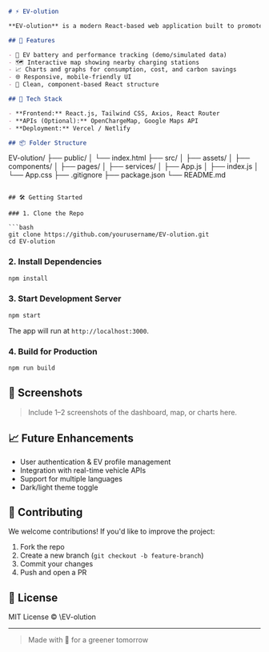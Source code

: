 ```markdown
# ⚡ EV-olution

**EV-olution** is a modern React-based web application built to promote electric vehicle adoption and awareness. It offers interactive dashboards, real-time data visualization, and charging station tracking to empower EV users and enthusiasts.

## 🧩 Features

- 🔋 EV battery and performance tracking (demo/simulated data)
- 🗺️ Interactive map showing nearby charging stations
- 📈 Charts and graphs for consumption, cost, and carbon savings
- 🌐 Responsive, mobile-friendly UI
- 🧠 Clean, component-based React structure

## 🚀 Tech Stack

- **Frontend:** React.js, Tailwind CSS, Axios, React Router
- **APIs (Optional):** OpenChargeMap, Google Maps API
- **Deployment:** Vercel / Netlify

## 📦 Folder Structure

```

EV-olution/
├── public/
│   └── index.html
├── src/
│   ├── assets/
│   ├── components/
│   ├── pages/
│   ├── services/
│   ├── App.js
│   ├── index.js
│   └── App.css
├── .gitignore
├── package.json
└── README.md

````

## 🛠️ Getting Started

### 1. Clone the Repo

```bash
git clone https://github.com/yourusername/EV-olution.git
cd EV-olution
````

### 2. Install Dependencies

```bash
npm install
```

### 3. Start Development Server

```bash
npm start
```

The app will run at `http://localhost:3000`.

### 4. Build for Production

```bash
npm run build
```

## 🌟 Screenshots

> Include 1–2 screenshots of the dashboard, map, or charts here.

## 📈 Future Enhancements

* User authentication & EV profile management
* Integration with real-time vehicle APIs
* Support for multiple languages
* Dark/light theme toggle

## 🤝 Contributing

We welcome contributions! If you'd like to improve the project:

1. Fork the repo
2. Create a new branch (`git checkout -b feature-branch`)
3. Commit your changes
4. Push and open a PR

## 📄 License

MIT License © \EV-olution

---

> Made with 💚 for a greener tomorrow
